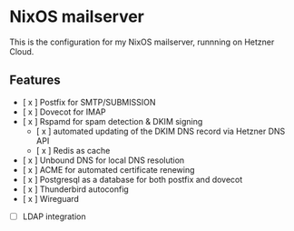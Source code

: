 # NixOS mailserver

This is the configuration for my NixOS mailserver, runnning on Hetzner Cloud.

## Features

- [ x ] Postfix for SMTP/SUBMISSION
- [ x ] Dovecot for IMAP
- [ x ] Rspamd for spam detection & DKIM signing
  - [ x ] automated updating of the DKIM DNS record via Hetzner DNS API
  - [ x ] Redis as cache
- [ x ] Unbound DNS for local DNS resolution
- [ x ] ACME for automated certificate renewing
- [ x ] Postgresql as a database for both postfix and dovecot
- [ x ] Thunderbird autoconfig
- [ x ] Wireguard
- [ ] LDAP integration
